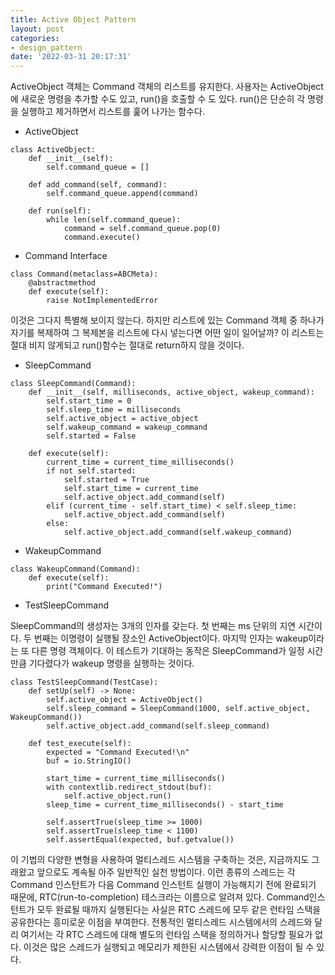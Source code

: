 ```yaml
---
title: Active Object Pattern
layout: post
categories:
- design_pattern
date: '2022-03-31 20:17:31'
---
```


ActiveObject 객체는 Command 객체의 리스트를 유지한다.
사용자는 ActiveObject에 새로운 명령을 추가할 수도 있고, run()을 호출할 수 도 있다.
run()은 단순히 각 명령을 실행하고 제거하면서 리스트를 훑어 나가는 함수다.

* ActiveObject

```
class ActiveObject:
    def __init__(self):
        self.command_queue = []

    def add_command(self, command):
        self.command_queue.append(command)

    def run(self):
        while len(self.command_queue):
            command = self.command_queue.pop(0)
            command.execute()						
```

* Command Interface

```
class Command(metaclass=ABCMeta):
    @abstractmethod
    def execute(self):
        raise NotImplementedError				
```

이것은 그다지 특별해 보이지 않는다.
하지만 리스트에 있는 Command 객체 중 하나가 자기를 복제하여 그 복제본을 리스트에 다시 넣는다면 어떤 일이 일어날까?
이 리스트는 절대 비지 않게되고 run()함수는 절대로 return하지 않을 것이다.

* SleepCommand

```
class SleepCommand(Command):
    def __init__(self, milliseconds, active_object, wakeup_command):
        self.start_time = 0
        self.sleep_time = milliseconds
        self.active_object = active_object
        self.wakeup_command = wakeup_command
        self.started = False

    def execute(self):
        current_time = current_time_milliseconds()
        if not self.started:
            self.started = True
            self.start_time = current_time
            self.active_object.add_command(self)
        elif (current_time - self.start_time) < self.sleep_time:
            self.active_object.add_command(self)
        else:
            self.active_object.add_command(self.wakeup_command)
```

* WakeupCommand

```
class WakeupCommand(Command):
    def execute(self):
        print("Command Executed!")
```

* TestSleepCommand

SleepCommand의 생성자는 3개의 인자를 갖는다.
첫 번째는 ms 단위의 지연 시간이다. 
두 번째는 이명령이 실행될 장소인 ActiveObject이다.
마지막 인자는 wakeup이라는 또 다른 명령 객체이다.
이 테스트가 기대하는 동작은 SleepCommand가 일정 시간만큼 기다렸다가 wakeup 명령을 실행하는 것이다.

```
class TestSleepCommand(TestCase):
    def setUp(self) -> None:
        self.active_object = ActiveObject()
        self.sleep_command = SleepCommand(1000, self.active_object, WakeupCommand())
        self.active_object.add_command(self.sleep_command)

    def test_execute(self):
        expected = "Command Executed!\n"
        buf = io.StringIO()

        start_time = current_time_milliseconds()
        with contextlib.redirect_stdout(buf):
            self.active_object.run()
        sleep_time = current_time_milliseconds() - start_time

        self.assertTrue(sleep_time >= 1000)
        self.assertTrue(sleep_time < 1100)
        self.assertEqual(expected, buf.getvalue())
```

이 기법의 다양한 변형을 사용하여 멀티스레드 시스템을 구축하는 것은, 지금까지도 그래왔고 앞으로도 계속될 아주 일반적인 실천 방법이다.
이런 종류의 스레드는 각 Command 인스턴트가 다음 Command 인스턴트 실행이 가능해지기 전에 완료되기 때문에, RTC(run-to-completion) 테스크라는 이름으로 알려져 있다.
Command인스턴트가 모두 완료될 때까지 실행된다는 사실은 RTC 스레드에 모두 같은 런타임 스택을 공유한다는 흥미로운 이점을 부여한다.
전통적인 멀티스레드 시스템에서의 스레드와 달리 여기서는 각 RTC 스레드에 대해 별도의 런타임 스택을 정의하거나 할당할 필요가 없다.
이것은 많은 스레드가 실행되고 메모리가 제한된 시스템에서 강력한 이점이 될 수 있다.
